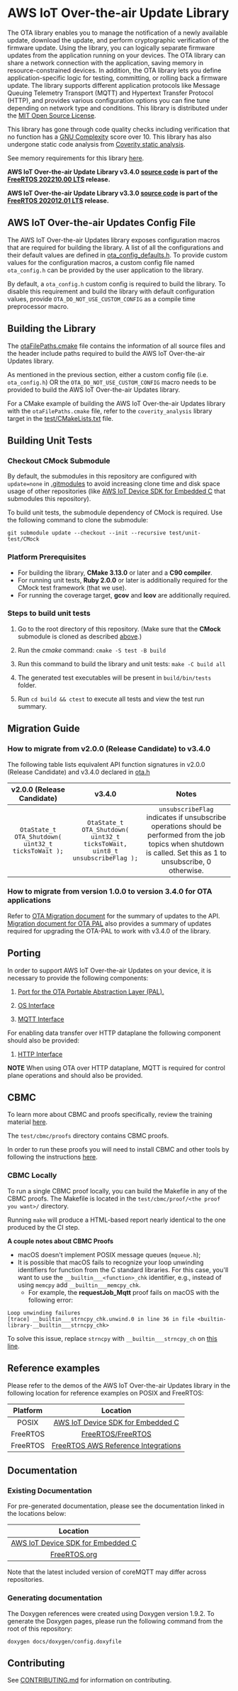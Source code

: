 # AWS IoT Over-the-air Update Library

The OTA library enables you to manage the notification of a newly available update, download the update, and perform cryptographic verification of the firmware update. Using the library, you can logically separate firmware updates from the application running on your devices. The OTA library can share a network connection with the application, saving memory in resource-constrained devices. In addition, the OTA library lets you define application-specific logic for testing, committing, or rolling back a firmware update. The library supports different application protocols like Message Queuing Telemetry Transport (MQTT) and Hypertext Transfer Protocol (HTTP), and provides various configuration options you can fine tune depending on network type and conditions. This library is distributed under the [MIT Open Source License](LICENSE).

This library has gone through code quality checks including verification that no function has a [GNU Complexity](https://www.gnu.org/software/complexity/manual/complexity.html) score over 10. This library has also undergone static code analysis from [Coverity static analysis](https://scan.coverity.com/).

See memory requirements for this library [here](./docs/doxygen/include/size_table.md).

**AWS IoT Over-the-air Update Library v3.4.0 [source code](https://github.com/aws/ota-for-aws-iot-embedded-sdk/tree/v3.4.0/source) is part of the [FreeRTOS 202210.00 LTS](https://github.com/FreeRTOS/FreeRTOS-LTS/tree/202210.00-LTS) release.**

**AWS IoT Over-the-air Update Library v3.3.0 [source code](https://github.com/aws/ota-for-aws-iot-embedded-sdk/tree/v3.3.0/source) is part of the [FreeRTOS 202012.01 LTS](https://github.com/FreeRTOS/FreeRTOS-LTS/tree/202012.01-LTS) release.**

## AWS IoT Over-the-air Updates Config File

The AWS IoT Over-the-air Updates library exposes configuration macros that are required for building the library. A list of all the configurations and their default values are defined in [ota_config_defaults.h](source/include/ota_config_defaults.h). To provide custom values for the configuration macros, a custom config file named `ota_config.h` can be provided by the user application to the library.

By default, a `ota_config.h` custom config is required to build the library. To disable this requirement and build the library with default configuration values, provide `OTA_DO_NOT_USE_CUSTOM_CONFIG` as a compile time preprocessor macro.

## Building the Library
The [otaFilePaths.cmake](otaFilePaths.cmake) file contains the information of all source files and the header include paths required to build the AWS IoT Over-the-air Updates library.

As mentioned in the previous section, either a custom config file (i.e. `ota_config.h`) OR the `OTA_DO_NOT_USE_CUSTOM_CONFIG` macro needs to be provided to build the AWS IoT Over-the-air Updates library.

For a CMake example of building the AWS IoT Over-the-air Updates library with the `otaFilePaths.cmake` file, refer to the `coverity_analysis` library target in the [test/CMakeLists.txt](test/CMakeLists.txt) file.

## Building Unit Tests
### Checkout CMock Submodule
By default, the submodules in this repository are configured with `update=none` in [.gitmodules](.gitmodules) to avoid increasing clone time and disk space usage of other repositories (like [AWS IoT Device SDK for Embedded C](https://github.com/aws/aws-iot-device-sdk-embedded-C) that submodules this repository).

To build unit tests, the submodule dependency of CMock is required. Use the following command to clone the submodule:
```
git submodule update --checkout --init --recursive test/unit-test/CMock
```

### Platform Prerequisites

- For building the library, **CMake 3.13.0** or later and a **C90 compiler**.
- For running unit tests, **Ruby 2.0.0** or later is additionally required for the CMock test framework (that we use).
- For running the coverage target, **gcov** and **lcov** are additionally required.

### Steps to build unit tests

1. Go to the root directory of this repository. (Make sure that the **CMock** submodule is cloned as described [above](#checkout-cmock-submodule).)

1. Run the *cmake* command: `cmake -S test -B build`

1. Run this command to build the library and unit tests: `make -C build all`

1. The generated test executables will be present in `build/bin/tests` folder.

1. Run `cd build && ctest` to execute all tests and view the test run summary.

## Migration Guide

### How to migrate from v2.0.0 (Release Candidate) to v3.4.0

The following table lists equivalent API function signatures in v2.0.0 (Release Candidate) and v3.4.0 declared in [ota.h](source/include/ota.h)

| v2.0.0 (Release Candidate) | v3.4.0 | Notes |
| :-: | :-: | :-: |
| `OtaState_t OTA_Shutdown( uint32_t ticksToWait );` | `OtaState_t OTA_Shutdown( uint32_t ticksToWait, uint8_t unsubscribeFlag );` | `unsubscribeFlag` indicates if unsubscribe operations should be performed from the job topics when shutdown is called. Set this as 1 to unsubscribe, 0 otherwise. |

### How to migrate from version 1.0.0 to version 3.4.0 for OTA applications

Refer to [OTA Migration document](https://docs.aws.amazon.com/freertos/latest/portingguide/porting-migration-ota.html) for the summary of updates to the API.
[Migration document for OTA PAL](https://docs.aws.amazon.com/freertos/latest/portingguide/porting-migration-ota-pal.html) also provides a summary of updates required for upgrading the OTA-PAL to work with v3.4.0 of the library.

## Porting

In order to support AWS IoT Over-the-air Updates on your device, it is necessary to provide the following components:
1. [Port for the OTA Portable Abstraction Layer (PAL).](https://docs.aws.amazon.com/embedded-csdk/202103.00/lib-ref/libraries/aws/ota-for-aws-iot-embedded-sdk/docs/doxygen/output/html/ota_porting.html#ota_porting_pal)

1. [OS Interface](https://docs.aws.amazon.com/embedded-csdk/202103.00/lib-ref/libraries/aws/ota-for-aws-iot-embedded-sdk/docs/doxygen/output/html/ota_porting.html#ota_porting_os)

1. [MQTT Interface](https://docs.aws.amazon.com/embedded-csdk/202103.00/lib-ref/libraries/aws/ota-for-aws-iot-embedded-sdk/docs/doxygen/output/html/ota_porting.html#ota_porting_mqtt)

For enabling data transfer over HTTP dataplane the following component should also be provided:

1. [HTTP Interface](https://docs.aws.amazon.com/embedded-csdk/202103.00/lib-ref/libraries/aws/ota-for-aws-iot-embedded-sdk/docs/doxygen/output/html/ota_porting.html#ota_porting_http)

**NOTE** When using OTA over HTTP dataplane, MQTT is required for control plane operations and should also be provided.

## CBMC

To learn more about CBMC and proofs specifically, review the training material [here](https://model-checking.github.io/cbmc-training).

The `test/cbmc/proofs` directory contains CBMC proofs.

In order to run these proofs you will need to install CBMC and other tools by following the instructions [here](https://model-checking.github.io/cbmc-training/installation.html).

### CBMC Locally
To run a single CBMC proof locally, you can build the Makefile in any of the CBMC proofs. The Makefile is located in the `test/cbmc/proof/<the proof you want>/` directory.

Running `make` will produce a HTML-based report nearly identical to the one produced by the CI step.

**A couple notes about CBMC Proofs**
* macOS doesn't implement POSIX message queues (`mqueue.h`);
* It is possible that macOS fails to recognize your loop unwinding identifiers for function from the C standard libraries. For this case, you'll want to use the `__builtin___<function>_chk` identifier, e.g., instead of using `memcpy` add `__builtin___memcpy_chk`.
  * For example, the **requestJob_Mqtt** proof fails on macOS with the following error:

```
Loop unwinding failures
[trace] __builtin___strncpy_chk.unwind.0 in line 36 in file <builtin-library-__builtin___strncpy_chk>
```

To solve this issue, replace `strncpy` with `__builtin___strncpy_ch` on [this line](https://github.com/aws/ota-for-aws-iot-embedded-sdk/blob/main/test/cbmc/proofs/requestJob_Mqtt/Makefile#L16).

## Reference examples

Please refer to the demos of the AWS IoT Over-the-air Updates library in the following location for reference examples on POSIX and FreeRTOS:

| Platform | Location |
| :-: | :-: |
| POSIX | [AWS IoT Device SDK for Embedded C](https://github.com/aws/aws-iot-device-sdk-embedded-C/tree/main/demos/ota) |
| FreeRTOS | [FreeRTOS/FreeRTOS](https://github.com/FreeRTOS/FreeRTOS/tree/main/FreeRTOS-Plus/Demo/AWS/Ota_Windows_Simulator) | 
| FreeRTOS | [FreeRTOS AWS Reference Integrations](https://github.com/aws/amazon-freertos/tree/main/demos/ota) |

## Documentation

### Existing Documentation

For pre-generated documentation, please see the documentation linked in the locations below:

| Location |
| :-: |
| [AWS IoT Device SDK for Embedded C](https://github.com/aws/aws-iot-device-sdk-embedded-C#releases-and-documentation) |
| [FreeRTOS.org](https://freertos.org/Documentation/api-ref/ota-for-aws-iot-embedded-sdk/docs/doxygen/output/html/index.html) |

Note that the latest included version of coreMQTT may differ across repositories.
### Generating documentation

The Doxygen references were created using Doxygen version 1.9.2. To generate the
Doxygen pages, please run the following command from the root of this repository:

```shell
doxygen docs/doxygen/config.doxyfile
```

## Contributing

See [CONTRIBUTING.md](./.github/CONTRIBUTING.md) for information on contributing.
